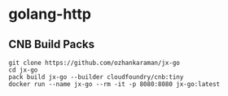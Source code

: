 # golang-http           

CNB Build Packs
--- 
```
git clone https://github.com/ozhankaraman/jx-go
cd jx-go
pack build jx-go --builder cloudfoundry/cnb:tiny
docker run --name jx-go --rm -it -p 8080:8080 jx-go:latest
```
